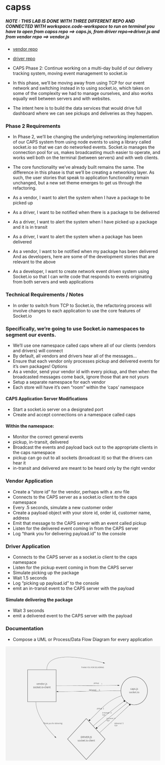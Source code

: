 # capss

##### NOTE : THIS LAB IS DONE WITH THREE DIFFERENT REPO AND CONNECTED WITH workspace.code-workspace to run on terminal you have to open  from capss repo ==> caps.js, from driver repo==>driver.js and from vendor repo ==> vendor.js


- [vendor repo](https://github.com/nassir1976/vendor)
- [driver repo](https://github.com/nassir1976/driver)


- CAPS Phase 2: Continue working on a multi-day build of our delivery tracking system, moving event management to socket.io

- In this phase, we’ll be moving away from using TCP for our event network and switching instead in to using socket.io, which takes on some of the complexity we had to manage ourselves, and also works equally well between servers and with websites.

- The intent here is to build the data services that would drive full dashboard where we can see pickups and deliveries as they happen.


### Phase 2 Requirements
- In Phase 2, we’ll be changing the underlying networking implementation of our CAPS system from using node events to using a library called socket.io so that we can do networked events. Socket.io manages the connection pool for us, makes broadcasting much easier to operate, and works well both on the terminal (between servers) and with web clients.

- The core functionality we’ve already built remains the same. The difference in this phase is that we’ll be creating a networking layer. As such, the user stories that speak to application functionality remain unchanged, but a new set theme emerges to get us through the refactoring.

- As a vendor, I want to alert the system when I have a package to be picked up
- As a driver, I want to be notified when there is a package to be delivered
- As a driver, I want to alert the system when I have picked up a package and it is in transit
- As a driver, I want to alert the system when a package has been delivered
- As a vendor, I want to be notified when my package has been delivered
And as developers, here are some of the development stories that are relevant to the above

- As a developer, I want to create network event driven system using Socket.io so that I can write code that responds to events originating from both servers and web applications


### Technical Requirements / Notes
- In order to switch from TCP to Socket.io, the refactoring process will involve changes to each application to use the core features of Socket.io

### Specifically, we’re going to use Socket.io namespaces to segment our events.

- We’ll use one namespace called caps where all of our clients (vendors and drivers) will connect
- By default, all vendors and drivers hear all of the messages…
- Ensure that each vendor only processes pickup and delivered events for it’s own packages!
Options
- As a vendor, send your vendor id with every pickup, and then when the broadcasted messages come back, ignore those that are not yours
- Setup a separate namespace for each vendor
- Each store will have it’s own “room” within the ‘caps’ namespace

#### CAPS Application Server Modifications
- Start a socket.io server on a designated port
- Create and accept connections on a namespace called caps
#### Within the namespace:
- Monitor the correct general events
- pickup, in-transit, delivered
- Broadcast the events and payload back out to the appropriate clients in the caps namespace
- pickup can go out to all sockets (broadcast it) so that the drivers can hear it
- in-transit and delivered are meant to be heard only by the right vendor


### Vendor Application
- Create a “store id” for the vendor, perhaps with a .env file
- Connects to the CAPS server as a socket.io client to the caps namespace
- Every .5 seconds, simulate a new customer order
- Create a payload object with your store id, order id, customer name, address
- Emit that message to the CAPS server with an event called pickup
- Listen for the delivered event coming in from the CAPS server
- Log “thank you for delivering payload.id” to the console

### Driver Application
- Connects to the CAPS server as a socket.io client to the caps namespace
- Listen for the pickup event coming in from the CAPS server
- Simulate picking up the package
- Wait 1.5 seconds
- Log “picking up payload.id” to the console
- emit an in-transit event to the CAPS server with the payload

#### Simulate delivering the package
- Wait 3 seconds
- emit a delivered event to the CAPS server with the payload

### Documentation
- Compose a UML or Process/Data Flow Diagram for every application

![WhiteBoard](./assets/UML-LAB12.png)


